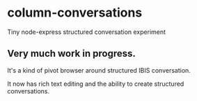 # column-conversations
Tiny node-express structured conversation experiment

## Very much work in progress.

It's a kind of pivot browser around structured IBIS conversation.

It now has rich text editing and the ability to create structured conversations.

